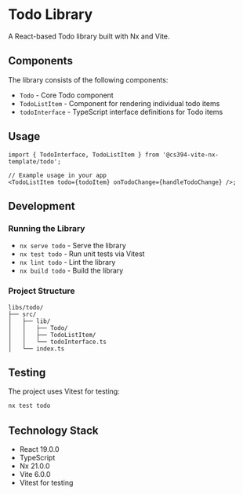 # Todo Library

A React-based Todo library built with Nx and Vite.

## Components

The library consists of the following components:

- `Todo` - Core Todo component
- `TodoListItem` - Component for rendering individual todo items
- `todoInterface` - TypeScript interface definitions for Todo items

## Usage

```tsx
import { TodoInterface, TodoListItem } from '@cs394-vite-nx-template/todo';

// Example usage in your app
<TodoListItem todo={todoItem} onTodoChange={handleTodoChange} />;
```

## Development

### Running the Library

- `nx serve todo` - Serve the library
- `nx test todo` - Run unit tests via Vitest
- `nx lint todo` - Lint the library
- `nx build todo` - Build the library

### Project Structure

```
libs/todo/
├── src/
│   ├── lib/
│   │   ├── Todo/
│   │   ├── TodoListItem/
│   │   └── todoInterface.ts
│   └── index.ts
```

## Testing

The project uses Vitest for testing:

```bash
nx test todo
```

## Technology Stack

- React 19.0.0
- TypeScript
- Nx 21.0.0
- Vite 6.0.0
- Vitest for testing
